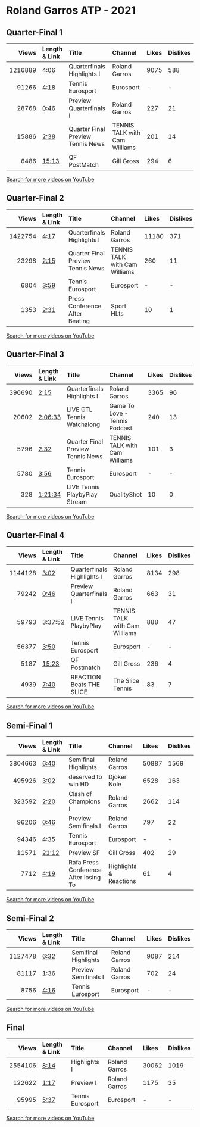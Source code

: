 
# Roland Garros ATP - 2021

## Quarter-Final 1
|   Views | Length & Link                                        | Title                                 | Channel                       | Likes   | Dislikes   |
|--------:|:-----------------------------------------------------|:--------------------------------------|:------------------------------|:--------|:-----------|
| 1216889 | [4:06](https://www.youtube.com/watch?v=t4HMzmQzNwI)  | Quarterfinals Highlights I            | Roland Garros                 | 9075    | 588        |
|   91266 | [4:18](https://www.youtube.com/watch?v=4uKp5SUYdhY)  | Tennis  Eurosport                     | Eurosport                     | -       | -          |
|   28768 | [0:46](https://www.youtube.com/watch?v=8guUFFijEG8)  | Preview Quarterfinals I               | Roland Garros                 | 227     | 21         |
|   15886 | [2:38](https://www.youtube.com/watch?v=rPvVRacDAqU)  | Quarter Final Preview     Tennis News | TENNIS TALK with Cam Williams | 201     | 14         |
|    6486 | [15:13](https://www.youtube.com/watch?v=L07JaMHLa1w) | QF  PostMatch                         | Gill Gross                    | 294     | 6          |

[Search for more videos on YouTube](https://www.youtube.com/results?search_query=%22roland+garros%22+%22Djokovic%22+%22Berrettini%22+%222021%22+%22highlights%22)     

## Quarter-Final 2
|   Views | Length & Link                                       | Title                                 | Channel                       | Likes   | Dislikes   |
|--------:|:----------------------------------------------------|:--------------------------------------|:------------------------------|:--------|:-----------|
| 1422754 | [4:17](https://www.youtube.com/watch?v=z25SFn0L20w) | Quarterfinals Highlights I            | Roland Garros                 | 11180   | 371        |
|   23298 | [2:15](https://www.youtube.com/watch?v=Hc-G2k1m2uU) | Quarter Final Preview     Tennis News | TENNIS TALK with Cam Williams | 260     | 11         |
|    6804 | [3:59](https://www.youtube.com/watch?v=cwyI8SMNWI4) | Tennis  Eurosport                     | Eurosport                     | -       | -          |
|    1353 | [2:31](https://www.youtube.com/watch?v=B5WN4RJx0qQ) | Press Conference After Beating        | Sport HLts                    | 10      | 1          |

[Search for more videos on YouTube](https://www.youtube.com/results?search_query=%22roland+garros%22+%22Nadal%22+%22Schwartzman%22+%222021%22+%22highlights%22)     

## Quarter-Final 3
|   Views | Length & Link                                          | Title                                 | Channel                       | Likes   | Dislikes   |
|--------:|:-------------------------------------------------------|:--------------------------------------|:------------------------------|:--------|:-----------|
|  396690 | [2:15](https://www.youtube.com/watch?v=ugq8VBMVb34)    | Quarterfinals Highlights I            | Roland Garros                 | 3365    | 96         |
|   20602 | [2:06:33](https://www.youtube.com/watch?v=WBpl2e1CtxU) | LIVE GTL Tennis Watchalong            | Game To Love - Tennis Podcast | 240     | 13         |
|    5796 | [2:32](https://www.youtube.com/watch?v=YrfzXjI5mMw)    | Quarter Final Preview     Tennis News | TENNIS TALK with Cam Williams | 101     | 3          |
|    5780 | [3:56](https://www.youtube.com/watch?v=b-vSHevz7hU)    | Tennis  Eurosport                     | Eurosport                     | -       | -          |
|     328 | [1:21:34](https://www.youtube.com/watch?v=98LXvq9P9iY) | LIVE Tennis PlaybyPlay Stream         | QualityShot                   | 10      | 0          |

[Search for more videos on YouTube](https://www.youtube.com/results?search_query=%22roland+garros%22+%22Zverev%22+%22Fokina%22+%222021%22+%22highlights%22)     

## Quarter-Final 4
|   Views | Length & Link                                          | Title                         | Channel                       | Likes   | Dislikes   |
|--------:|:-------------------------------------------------------|:------------------------------|:------------------------------|:--------|:-----------|
| 1144128 | [3:02](https://www.youtube.com/watch?v=eUdOkYKvkyo)    | Quarterfinals Highlights I    | Roland Garros                 | 8134    | 298        |
|   79242 | [0:46](https://www.youtube.com/watch?v=CRSRIv5FNNA)    | Preview Quarterfinals I       | Roland Garros                 | 663     | 31         |
|   59793 | [3:37:52](https://www.youtube.com/watch?v=w1iK_xwm7vo) | LIVE Tennis PlaybyPlay        | TENNIS TALK with Cam Williams | 888     | 47         |
|   56377 | [3:50](https://www.youtube.com/watch?v=uLMAxwCz9G0)    | Tennis  Eurosport             | Eurosport                     | -       | -          |
|    5187 | [15:23](https://www.youtube.com/watch?v=jShIM_YlFZk)   | QF  Postmatch                 | Gill Gross                    | 236     | 4          |
|    4939 | [7:40](https://www.youtube.com/watch?v=1tdDbP6QQYU)    | REACTION  Beats     THE SLICE | The Slice Tennis              | 83      | 7          |

[Search for more videos on YouTube](https://www.youtube.com/results?search_query=%22roland+garros%22+%22Tsitsipas%22+%22Medvedev%22+%222021%22+%22highlights%22)     

## Semi-Final 1
|   Views | Length & Link                                        | Title                                  | Channel                | Likes   | Dislikes   |
|--------:|:-----------------------------------------------------|:---------------------------------------|:-----------------------|:--------|:-----------|
| 3804663 | [6:40](https://www.youtube.com/watch?v=3bnmkMx2x_8)  | Semifinal Highlights                   | Roland Garros          | 50887   | 1569       |
|  495926 | [3:02](https://www.youtube.com/watch?v=rozA_r2O7ww)  | deserved to win    HD                  | Djoker Nole            | 6528    | 163        |
|  323592 | [2:20](https://www.youtube.com/watch?v=9NPyXoSN1OQ)  | Clash of Champions I                   | Roland Garros          | 2662    | 114        |
|   96206 | [0:46](https://www.youtube.com/watch?v=auY2L38yRr4)  | Preview Semifinals I                   | Roland Garros          | 797     | 22         |
|   94346 | [4:35](https://www.youtube.com/watch?v=dtLSRQwpubU)  | Tennis  Eurosport                      | Eurosport              | -       | -          |
|   11571 | [21:12](https://www.youtube.com/watch?v=8Ni5vkBFoGY) | Preview       SF                       | Gill Gross             | 402     | 29         |
|    7712 | [4:19](https://www.youtube.com/watch?v=62ZcFTVkzxg)  | Rafa  Press Conference After losing To | Highlights & Reactions | 61      | 4          |

[Search for more videos on YouTube](https://www.youtube.com/results?search_query=%22roland+garros%22+%22Djokovic%22+%22Nadal%22+%222021%22+%22highlights%22)     

## Semi-Final 2
|   Views | Length & Link                                       | Title                | Channel       | Likes   | Dislikes   |
|--------:|:----------------------------------------------------|:---------------------|:--------------|:--------|:-----------|
| 1127478 | [6:32](https://www.youtube.com/watch?v=xPCVKsWOxDM) | Semifinal Highlights | Roland Garros | 9087    | 214        |
|   81117 | [1:36](https://www.youtube.com/watch?v=E03vdDsvvX4) | Preview Semifinals I | Roland Garros | 702     | 24         |
|    8756 | [4:16](https://www.youtube.com/watch?v=Wu0ObrQTM0k) | Tennis  Eurosport    | Eurosport     | -       | -          |

[Search for more videos on YouTube](https://www.youtube.com/results?search_query=%22roland+garros%22+%22Tsitsipas%22+%22Zverev%22+%222021%22+%22highlights%22)     

## Final
|   Views | Length & Link                                       | Title             | Channel       | Likes   | Dislikes   |
|--------:|:----------------------------------------------------|:------------------|:--------------|:--------|:-----------|
| 2554106 | [8:14](https://www.youtube.com/watch?v=c7O8a68d_xM) | Highlights I      | Roland Garros | 30062   | 1019       |
|  122622 | [1:17](https://www.youtube.com/watch?v=tgF3x5c8iNo) | Preview  I        | Roland Garros | 1175    | 35         |
|   95995 | [5:37](https://www.youtube.com/watch?v=4ZPSm0-dODc) | Tennis  Eurosport | Eurosport     | -       | -          |

[Search for more videos on YouTube](https://www.youtube.com/results?search_query=%22roland+garros%22+%22Djokovic%22+%22Tsitsipas%22+%222021%22+%22highlights%22)     
